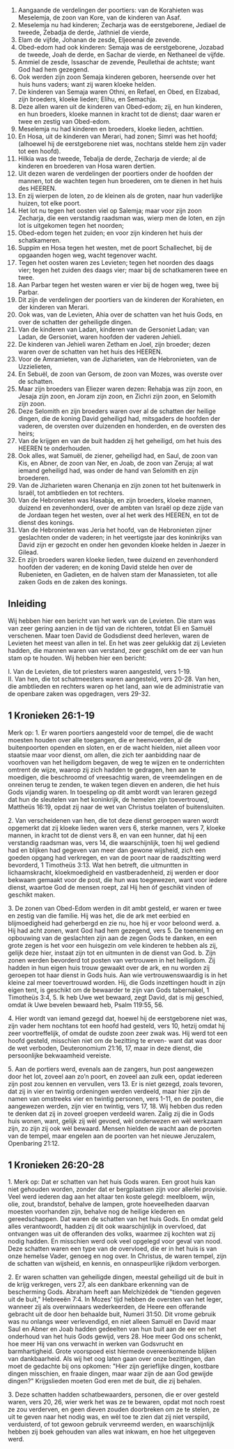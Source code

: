 1. Aangaande de verdelingen der poortiers: van de Korahieten was Meselemja, de zoon van Kore, van de kinderen van Asaf. 
2. Meselemja nu had kinderen; Zecharja was de eerstgeborene, Jediael de tweede, Zebadja de derde, Jathniel de vierde, 
3. Elam de vijfde, Johanan de zesde, Eljeoenai de zevende. 
4. Obed-edom had ook kinderen: Semaja was de eerstgeborene, Jozabad de tweede, Joah de derde, en Sachar de vierde, en Nethaneel de vijfde. 
5. Ammiel de zesde, Issaschar de zevende, Peullethai de achtste; want God had hem gezegend. 
6. Ook werden zijn zoon Semaja kinderen geboren, heersende over het huis huns vaders; want zij waren kloeke helden. 
7. De kinderen van Semaja waren Othni, en Refael, en Obed, en Elzabad, zijn broeders, kloeke lieden; Elihu, en Semachja. 
8. Deze allen waren uit de kinderen van Obed-edom; zij, en hun kinderen, en hun broeders, kloeke mannen in kracht tot de dienst; daar waren er twee en zestig van Obed-edom. 
9. Meselemja nu had kinderen en broeders, kloeke lieden, achttien. 
10. En Hosa, uit de kinderen van Merari, had zonen; Simri was het hoofd; (alhoewel hij de eerstgeborene niet was, nochtans stelde hem zijn vader tot een hoofd). 
11. Hilkia was de tweede, Tebalja de derde, Zecharja de vierde; al de kinderen en broederen van Hosa waren dertien. 
12. Uit dezen waren de verdelingen der poortiers onder de hoofden der mannen, tot de wachten tegen hun broederen, om te dienen in het huis des HEEREN. 
13. En zij wierpen de loten, zo de kleinen als de groten, naar hun vaderlijke huizen, tot elke poort. 
14. Het lot nu tegen het oosten viel op Salemja; maar voor zijn zoon Zecharja, die een verstandig raadsman was, wierp men de loten, en zijn lot is uitgekomen tegen het noorden; 
15. Obed-edom tegen het zuiden; en voor zijn kinderen het huis der schatkameren. 
16. Suppim en Hosa tegen het westen, met de poort Schallechet, bij de opgaanden hogen weg, wacht tegenover wacht. 
17. Tegen het oosten waren zes Levieten; tegen het noorden des daags vier; tegen het zuiden des daags vier; maar bij de schatkameren twee en twee. 
18. Aan Parbar tegen het westen waren er vier bij de hogen weg, twee bij Parbar. 
19. Dit zijn de verdelingen der poortiers van de kinderen der Korahieten, en der kinderen van Merari. 
20. Ook was, van de Levieten, Ahia over de schatten van het huis Gods, en over de schatten der geheiligde dingen. 
21. Van de kinderen van Ladan, kinderen van de Gersoniet Ladan; van Ladan, de Gersoniet, waren hoofden der vaderen Jehieli. 
22. De kinderen van Jehieli waren Zetham en Joel, zijn broeder; dezen waren over de schatten van het huis des HEEREN. 
23. Voor de Amramieten, van de Jizharieten, van de Hebronieten, van de Uzzielieten, 
24. En Sebuël, de zoon van Gersom, de zoon van Mozes, was overste over de schatten. 
25. Maar zijn broeders van Eliezer waren dezen: Rehabja was zijn zoon, en Jesaja zijn zoon, en Joram zijn zoon, en Zichri zijn zoon, en Selomith zijn zoon. 
26. Deze Selomith en zijn broeders waren over al de schatten der heilige dingen, die de koning David geheiligd had, mitsgaders de hoofden der vaderen, de oversten over duizenden en honderden, en de oversten des heirs; 
27. Van de krijgen en van de buit hadden zij het geheiligd, om het huis des HEEREN te onderhouden. 
28. Ook alles, wat Samuël, de ziener, geheiligd had, en Saul, de zoon van Kis, en Abner, de zoon van Ner, en Joab, de zoon van Zeruja; al wat iemand geheiligd had, was onder de hand van Selomith en zijn broederen. 
29. Van de Jizharieten waren Chenanja en zijn zonen tot het buitenwerk in Israël, tot ambtlieden en tot rechters. 
30. Van de Hebronieten was Hasabja, en zijn broeders, kloeke mannen, duizend en zevenhonderd, over de ambten van Israël op deze zijde van de Jordaan tegen het westen, over al het werk des HEEREN, en tot de dienst des konings. 
31. Van de Hebronieten was Jeria het hoofd, van de Hebronieten zijner geslachten onder de vaderen; in het veertigste jaar des koninkrijks van David zijn er gezocht en onder hen gevonden kloeke helden in Jaezer in Gilead. 
32. En zijn broeders waren kloeke lieden, twee duizend en zevenhonderd hoofden der vaderen; en de koning David stelde hen over de Rubenieten, en Gadieten, en de halven stam der Manassieten, tot alle zaken Gods en de zaken des konings. 

## Inleiding

Wij hebben hier een bericht van het werk van de Levieten. Die stam was van zeer gering aanzien in de tijd van de richteren, totdat Eli en Samuël verschenen. Maar toen David de Godsdienst deed herleven, waren de Levieten het meest van allen in tel. En het was zeer gelukkig dat zij Levieten hadden, die mannen waren van verstand, zeer geschikt om de eer van hun stam op te houden. Wij hebben hier een bericht: 

I. Van de Levieten, die tot priesters waren aangesteld, vers 1-19.  
II. Van hen, die tot schatmeesters waren aangesteld, vers 20-28. Van hen, die ambtlieden en rechters waren op het land, aan wie de administratie van de openbare zaken was opgedragen, vers 29-32.  

## 1 Kronieken 26:1-19 

Merk op: 1. Er waren poortiers aangesteld voor de tempel, die de wacht moesten houden over alle toegangen, die er heenvoerden, al de buitenpoorten openden en sloten, en er de wacht hielden, niet alleen voor staatsie maar voor dienst, om allen, die zich ter aanbidding naar de voorhoven van het heiligdom begaven, de weg te wijzen en te onderrichten omtrent de wijze, waarop zij zich hadden te gedragen, hen aan te moedigen, die beschroomd of vreesachtig waren, de vreemdelingen en de onreinen terug te zenden, te waken tegen dieven en anderen, die het huis Gods vijandig waren. In toespeling op dit ambt wordt van leraren gezegd dat hun de sleutelen van het koninkrijk, de hemelen zijn toevertrouwd, Mattheüs 16:19, opdat zij naar de wet van Christus toelaten of buitensluiten.

2\. Van verscheidenen van hen, die tot deze dienst geroepen waren wordt opgemerkt dat zij kloeke lieden waren vers 6, sterke mannen, vers 7, kloeke mannen, in kracht tot de dienst vers 8, en van een hunner, dat hij een verstandig raadsman was, vers 14, die waarschijnlijk, toen hij wel gediend had en blijken had gegeven van meer dan gewone wijsheid, zich een goeden opgang had verkregen, en van de poort naar de raadszitting werd bevorderd, 1 Timotheüs 3:13. Wat hen betreft, die uitmuntten in lichaamskracht, kloekmoedigheid en vastberadenheid, zij werden er door bekwaam gemaakt voor de post, die hun was toegewezen, want voor iedere dienst, waartoe God de mensen roept, zal Hij hen óf geschikt vinden of geschikt maken.

3\. De zonen van Obed-Edom werden in dit ambt gesteld, er waren er twee en zestig van die familie. Hij was het, die de ark met eerbied en blijmoedigheid had geherbergd en zie nu, hoe hij er voor beloond werd.
a. Hij had acht zonen, want God had hem gezegend, vers 5. De toeneming en opbouwing van de geslachten zijn aan de zegen Gods te danken, en een grote zegen is het voor een huisgezin om vele kinderen te hebben als zij, gelijk deze hier, instaat zijn tot en uitmunten in de dienst van God.
b. Zijn zonen werden bevorderd tot posten van vertrouwen in het heiligdom. Zij hadden in hun eigen huis trouw gewaakt over de ark, en nu worden zij geroepen tot haar dienst in Gods huis. Aan wie vertrouwenswaardig is in het kleine zal meer toevertrouwd worden. Hij, die Gods inzettingen houdt in zijn eigen tent, is geschikt om de bewaarder te zijn van Gods tabernakel, 1 Timotheüs 3:4, 5. Ik heb Uwe wet bewaard, zegt David, dat is mij geschied, omdat ik Uwe bevelen bewaard heb, Psalm 119:55, 56.

4\. Hier wordt van iemand gezegd dat, hoewel hij de eerstgeborene niet was, zijn vader hem nochtans tot een hoofd had gesteld, vers 10, hetzij omdat hij zeer voortreffelijk, of omdat de oudste zoon zeer zwak was. Hij werd tot een hoofd gesteld, misschien niet om de bezitting te erven- want dat was door de wet verboden, Deuteronomium 21:16, 17, maar in deze dienst, die persoonlijke bekwaamheid vereiste.

5\. Aan de portiers werd, evenals aan de zangers, hun post aangewezen door het lot, zoveel aan zo’n poort, en zoveel aan zulk een, opdat iedereen zijn post zou kennen en vervullen, vers 13. Er is niet gezegd, zoals tevoren, dat zij in vier en twintig ordeningen werden verdeeld, maar hier zijn de namen van omstreeks vier en twintig personen, vers 1-11, en de posten, die aangewezen werden, zijn vier en twintig, vers 17, 18. Wij hebben dus reden te denken dat zij in zoveel groepen verdeeld waren. Zalig zij die in Gods huis wonen, want, gelijk zij wèl gevoed, wèl onderwezen en wèl werkzaam zijn, zo zijn zij ook wèl bewaard. Mensen hielden de wacht aan de poorten van de tempel, maar engelen aan de poorten van het nieuwe Jeruzalem, Openbaring 21:12. 

## 1 Kronieken 26:20-28 

1\. Merk op: Dat er schatten van het huis Gods waren. Een groot huis kan niet gehouden worden, zonder dat er bergplaatsen zijn voor allerlei provisie. Veel werd iederen dag aan het altaar ten koste gelegd: meelbloem, wijn, olie, zout, brandstof, behalve de lampen, grote hoeveelheden daarvan moesten voorhanden zijn, behalve nog de heilige klederen en gereedschappen. Dat waren de schatten van het huis Gods. En omdat geld alles verantwoordt, hadden zij dit ook waarschijnlijk in overvloed, dat ontvangen was uit de offeranden des volks, waarmee zij kochten wat zij nodig hadden. En misschien werd ook veel opgelegd voor geval van nood. Deze schatten waren een type van de overvloed, die er in het huis is van onze hemelse Vader, genoeg en nog over. In Christus, de waren tempel, zijn de schatten van wijsheid, en kennis, en onnaspeurlijke rijkdom verborgen.

2\. Er waren schatten van geheiligde dingen, meestal geheiligd uit de buit in de krijg verkregen, vers 27, als een dankbare erkenning van de bescherming Gods. Abraham heeft aan Melchizédek de "tienden gegeven uit de buit," Hebreeën 7:4. In Mozes’ tijd hebben de oversten van het leger, wanneer zij als overwinnaars wederkeerden, de Heere een offerande gebracht uit de door hen behaalde buit, Numeri 31:50. Dit vrome gebruik was nu onlangs weer verlevendigd, en niet alleen Samuël en David maar Saul en Abner en Joab hadden gedeelten van hun buit aan de eer en het onderhoud van het huis Gods gewijd, vers 28. Hoe meer God ons schenkt, hoe meer Hij van ons verwacht in werken van Godsvrucht en barmhartigheid. Grote voorspoed eist hiermede overeenkomende blijken van dankbaarheid. Als wij het oog laten gaan over onze bezittingen, dan moet de gedachte bij ons opkomen: "Hier zijn gerieflijke dingen, kostbare dingen misschien, en fraaie dingen, maar waar zijn de aan God gewijde dingen?" Krijgslieden moeten God eren met de buit, die zij behalen.

3\. Deze schatten hadden schatbewaarders, personen, die er over gesteld waren, vers 20, 26, wier werk het was ze te bewaren, opdat mot noch roest ze zou verderven, en geen dieven zouden doorbreken om ze te stelen, ze uit te geven naar het nodig was, en wèl toe te zien dat zij niet verspild, verduisterd, of tot gewoon gebruik vervreemd werden, en waarschijnlijk hebben zij boek gehouden van alles wat inkwam, en hoe het uitgegeven werd. 


